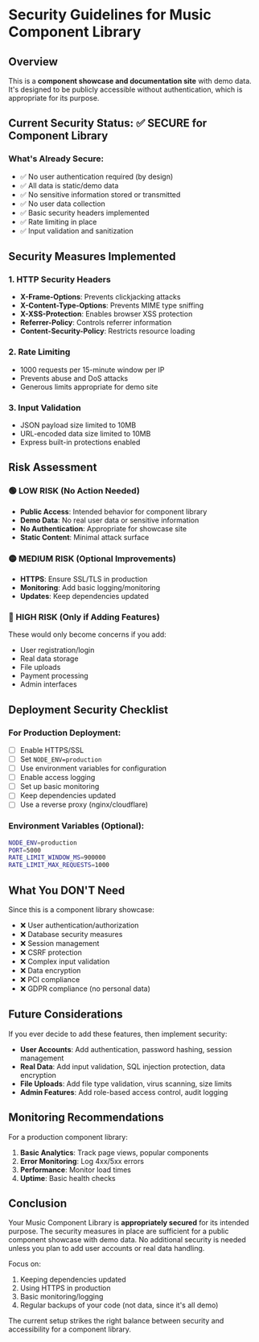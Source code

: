 # Security Guidelines for Music Component Library

## Overview
This is a **component showcase and documentation site** with demo data. It's designed to be publicly accessible without authentication, which is appropriate for its purpose.

## Current Security Status: ✅ SECURE for Component Library

### What's Already Secure:
- ✅ No user authentication required (by design)
- ✅ All data is static/demo data
- ✅ No sensitive information stored or transmitted
- ✅ No user data collection
- ✅ Basic security headers implemented
- ✅ Rate limiting in place
- ✅ Input validation and sanitization

## Security Measures Implemented

### 1. HTTP Security Headers
- **X-Frame-Options**: Prevents clickjacking attacks
- **X-Content-Type-Options**: Prevents MIME type sniffing
- **X-XSS-Protection**: Enables browser XSS protection
- **Referrer-Policy**: Controls referrer information
- **Content-Security-Policy**: Restricts resource loading

### 2. Rate Limiting
- 1000 requests per 15-minute window per IP
- Prevents abuse and DoS attacks
- Generous limits appropriate for demo site

### 3. Input Validation
- JSON payload size limited to 10MB
- URL-encoded data size limited to 10MB
- Express built-in protections enabled

## Risk Assessment

### 🟢 LOW RISK (No Action Needed)
- **Public Access**: Intended behavior for component library
- **Demo Data**: No real user data or sensitive information
- **No Authentication**: Appropriate for showcase site
- **Static Content**: Minimal attack surface

### 🟡 MEDIUM RISK (Optional Improvements)
- **HTTPS**: Ensure SSL/TLS in production
- **Monitoring**: Add basic logging/monitoring
- **Updates**: Keep dependencies updated

### 🔴 HIGH RISK (Only if Adding Features)
These would only become concerns if you add:
- User registration/login
- Real data storage
- File uploads
- Payment processing
- Admin interfaces

## Deployment Security Checklist

### For Production Deployment:
- [ ] Enable HTTPS/SSL
- [ ] Set `NODE_ENV=production`
- [ ] Use environment variables for configuration
- [ ] Enable access logging
- [ ] Set up basic monitoring
- [ ] Keep dependencies updated
- [ ] Use a reverse proxy (nginx/cloudflare)

### Environment Variables (Optional):
```bash
NODE_ENV=production
PORT=5000
RATE_LIMIT_WINDOW_MS=900000
RATE_LIMIT_MAX_REQUESTS=1000
```

## What You DON'T Need

Since this is a component library showcase:
- ❌ User authentication/authorization
- ❌ Database security measures
- ❌ Session management
- ❌ CSRF protection
- ❌ Complex input validation
- ❌ Data encryption
- ❌ PCI compliance
- ❌ GDPR compliance (no personal data)

## Future Considerations

If you ever decide to add these features, then implement security:
- **User Accounts**: Add authentication, password hashing, session management
- **Real Data**: Add input validation, SQL injection protection, data encryption
- **File Uploads**: Add file type validation, virus scanning, size limits
- **Admin Features**: Add role-based access control, audit logging

## Monitoring Recommendations

For a production component library:
1. **Basic Analytics**: Track page views, popular components
2. **Error Monitoring**: Log 4xx/5xx errors
3. **Performance**: Monitor load times
4. **Uptime**: Basic health checks

## Conclusion

Your Music Component Library is **appropriately secured** for its intended purpose. The security measures in place are sufficient for a public component showcase with demo data. No additional security is needed unless you plan to add user accounts or real data handling.

Focus on:
1. Keeping dependencies updated
2. Using HTTPS in production
3. Basic monitoring/logging
4. Regular backups of your code (not data, since it's all demo)

The current setup strikes the right balance between security and accessibility for a component library. 